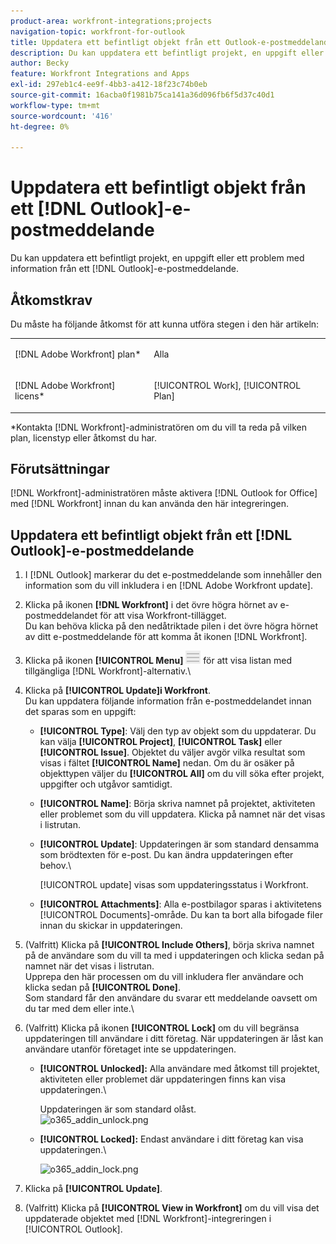 ```yaml
---
product-area: workfront-integrations;projects
navigation-topic: workfront-for-outlook
title: Uppdatera ett befintligt objekt från ett Outlook-e-postmeddelande
description: Du kan uppdatera ett befintligt projekt, en uppgift eller ett problem med information från ett Outlook-e-postmeddelande.
author: Becky
feature: Workfront Integrations and Apps
exl-id: 297eb1c4-ee9f-4bb3-a412-18f23c74b0eb
source-git-commit: 16acba0f1981b75ca141a36d096fb6f5d37c40d1
workflow-type: tm+mt
source-wordcount: '416'
ht-degree: 0%

---
```


# Uppdatera ett befintligt objekt från ett [!DNL Outlook]-e-postmeddelande

Du kan uppdatera ett befintligt projekt, en uppgift eller ett problem med information från ett [!DNL Outlook]-e-postmeddelande.

## Åtkomstkrav

Du måste ha följande åtkomst för att kunna utföra stegen i den här artikeln:

<table style="table-layout:auto"> 
 <col> 
 <col> 
 <tbody> 
  <tr> 
   <td role="rowheader">[!DNL Adobe Workfront] plan*</td> 
   <td> <p>Alla</p> </td> 
  </tr> 
  <tr> 
   <td role="rowheader">[!DNL Adobe Workfront] licens*</td> 
   <td> <p>[!UICONTROL Work], [!UICONTROL Plan]</p> </td> 
  </tr> 
 </tbody> 
</table>

&#42;Kontakta [!DNL Workfront]-administratören om du vill ta reda på vilken plan, licenstyp eller åtkomst du har.

## Förutsättningar

[!DNL Workfront]-administratören måste aktivera [!DNL Outlook for Office] med [!DNL Workfront] innan du kan använda den här integreringen.

## Uppdatera ett befintligt objekt från ett [!DNL Outlook]-e-postmeddelande

1. I [!DNL Outlook] markerar du det e-postmeddelande som innehåller den information som du vill inkludera i en [!DNL Adobe Workfront update].
1. Klicka på ikonen **[!DNL Workfront]** i det övre högra hörnet av e-postmeddelandet för att visa Workfront-tillägget.\
   Du kan behöva klicka på den nedåtriktade pilen i det övre högra hörnet av ditt e-postmeddelande för att komma åt ikonen [!DNL Workfront].

1. Klicka på ikonen **[!UICONTROL Menu]** ![o365_addin_menu_icon.png](assets/o365-addin-menu2-icon.png) för att visa listan med tillgängliga [!DNL Workfront]-alternativ.\


1. Klicka på **[!UICONTROL Update]i Workfront**.\
   Du kan uppdatera följande information från e-postmeddelandet innan det sparas som en uppgift:

   * **[!UICONTROL Type]**: Välj den typ av objekt som du uppdaterar. Du kan välja **[!UICONTROL Project]**, **[!UICONTROL Task]** eller **[!UICONTROL Issue]**. Objektet du väljer avgör vilka resultat som visas i fältet **[!UICONTROL Name]** nedan. Om du är osäker på objekttypen väljer du **[!UICONTROL All]** om du vill söka efter projekt, uppgifter och utgåvor samtidigt.

   * **[!UICONTROL Name]**: Börja skriva namnet på projektet, aktiviteten eller problemet som du vill uppdatera. Klicka på namnet när det visas i listrutan.
   * **[!UICONTROL Update]**: Uppdateringen är som standard densamma som brödtexten för e-post. Du kan ändra uppdateringen efter behov.\

     [!UICONTROL update] visas som uppdateringsstatus i Workfront.

   * **[!UICONTROL Attachments]**: Alla e-postbilagor sparas i aktivitetens [!UICONTROL Documents]-område. Du kan ta bort alla bifogade filer innan du skickar in uppdateringen.

1. (Valfritt) Klicka på **[!UICONTROL Include Others]**, börja skriva namnet på de användare som du vill ta med i uppdateringen och klicka sedan på namnet när det visas i listrutan.\
   Upprepa den här processen om du vill inkludera fler användare och klicka sedan på **[!UICONTROL Done]**.\
   Som standard får den användare du svarar ett meddelande oavsett om du tar med dem eller inte.\

1. (Valfritt) Klicka på ikonen **[!UICONTROL Lock]** om du vill begränsa uppdateringen till användare i ditt företag. När uppdateringen är låst kan användare utanför företaget inte se uppdateringen.

   * **[!UICONTROL Unlocked]:** Alla användare med åtkomst till projektet, aktiviteten eller problemet där uppdateringen finns kan visa uppdateringen.\

     Uppdateringen är som standard olåst.\
      ![o365_addin_unlock.png](assets/o365-addin-unlock.png)

   * **[!UICONTROL Locked]:** Endast användare i ditt företag kan visa uppdateringen.\

     ![o365_addin_lock.png](assets/o365-addin-lock.png)

1. Klicka på **[!UICONTROL Update]**.
1. (Valfritt) Klicka på **[!UICONTROL View in Workfront]** om du vill visa det uppdaterade objektet med [!DNL Workfront]-integreringen i [!UICONTROL Outlook].
